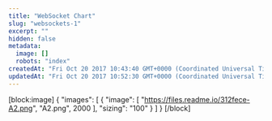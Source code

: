 ```yaml
---
title: "WebSocket Chart"
slug: "websockets-1"
excerpt: ""
hidden: false
metadata: 
  image: []
  robots: "index"
createdAt: "Fri Oct 20 2017 10:43:40 GMT+0000 (Coordinated Universal Time)"
updatedAt: "Fri Oct 20 2017 10:52:30 GMT+0000 (Coordinated Universal Time)"
---
```

[block:image]
{
  "images": [
    {
      "image": [
        "https://files.readme.io/312fece-A2.png",
        "A2.png",
        2000
      ],
      "sizing": "100"
    }
  ]
}
[/block]
